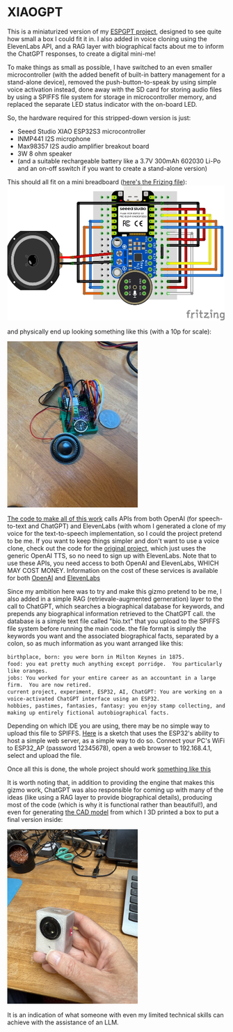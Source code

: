 # XIAOGPT
This is a miniaturized version of my <A href=https://github.com/astromikemerri/ESPGPT>ESPGPT project</a>, designed to see quite how small a box I could fit it in.  I also added in voice cloning using the ElevenLabs API, and a RAG layer with biographical facts about me to inform the ChatGPT responses, to create a digital mini-me!

To make things as small as possible, I have switched to an even smaller microcontroller (with the added benefit of built-in battery management for a stand-alone device), removed the push-button-to-speak by using simple voice activation instead, done away with the SD card for storing audio files by using a SPIFFS file system for storage in microcontroller memory, and replaced the separate LED status indicator with the on-board LED.

So, the hardware required for this stripped-down version is just:
<ul>
  <li> Seeed Studio XIAO ESP32S3 microcontroller</li>
  <li> INMP441 I2S microphone</li>
  <li> Max98357 I2S audio amplifier breakout board</li>
  <li> 3W 8 ohm speaker</li>
  <li> (and a suitable rechargeable battery like a 3.7V 300mAh 602030 Li-Po and an on-off sswitch if you want to create a stand-alone version) </li>
</ul>
This should all fit on a mini breadboard (<A href=XIAOGPT.fzz>here's the Frizing file</A>):

<img src=XIAOGPTfritzing.jpg width=500>

and physically end up looking something like this (with a 10p for scale):

<img src="XIAOGPTimage.jpeg" width=300>

<A HREF=XIAOGPTdist.ino>The code to make all of this work</a> calls APIs from both OpenAI (for speech-to-text and ChatGPT) and ElevenLabs (with whom I generated a clone of my voice for the text-to-speech implementation, so I could the project pretend to be me.  If you want to keep things simpler and don't want to use a voice clone, check out the code for the <A href=https://github.com/astromikemerri/ESPGPT>original project</a>, which just uses the generic OpenAI TTS, so no need to sign up with ElevenLabs. Note that to use these APIs, you need access to both OpenAI and ElevenLabs, WHICH MAY COST MONEY.  Information on the cost of these services is available for both <A href=https://openai.com/api/pricing/>OpenAI</a> and <a href=https://elevenlabs.io/pricing>ElevenLabs</a>

Since my ambition here was to try and make this gizmo pretend to be me, I also added in a simple RAG (retrievale-augmented gerneration) layer to the call to ChatGPT, which searches a biographical database for keywords, and prepends any biographical information retrieved to the ChatGPT call.  the database is a simple text file called "bio.txt" that you upload to the SPIFFS file system before running the main code.  the file format is simply the keywords you want and the associated biographical facts, separated by a colon, so as much information as you want arranged like this:

```
birthplace, born: you were born in Milton Keynes in 1875.
food: you eat pretty much anything except porridge.  You particularly like oranges.
jobs: You worked for your entire career as an accountant in a large firm.  You are now retired.
current project, experiment, ESP32, AI, ChatGPT: You are working on a voice-activated ChatGPT interface using an ESP32.
hobbies, pastimes, fantasies, fantasy: you enjoy stamp collecting, and making up entirely fictional autobiographical facts.
```

Depending on which IDE you are using, there may be no simple way to upload this file to SPIFFS.  <A href=UploadBio.ino>Here</a> is a sketch that uses the ESP32's ability to host a simple web server, as a simple way to do so.  Connect your PC's WiFi to ESP32_AP (password 12345678), open a web browser to 192.168.4.1, select and upload the file.

Once all this is done, the whole project should work <A HREF=copy_387E2F5A-C60A-4D04-991E-86383E9506CF.mov>something like this</a>

It is worth noting that, in addition to providing the engine that makes this gizmo work, ChatGPT was also responsible for coming up with many of the ideas (like using a RAG layer to provide biographical details), producing most of the code (which is why it is functional rather than beautiful!), and even for generating <A href=XIAOGPT.stl>the CAD  model</a> from which I 3D printed a box to put a final version inside:

<img src=IMG_2884.jpeg width=300>

It is an indication of what someone with even my limited technical skills can achieve with the assistance of an LLM.
